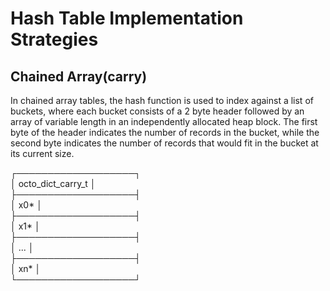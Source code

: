 Hash Table Implementation Strategies
====================================

Chained Array(carry)
--------------------
In chained array tables, the hash function is used to index against a list of buckets, where each bucket consists of a 2 byte header followed by an array of variable length in an independently allocated heap block. The first byte of the header indicates the number of records in the bucket, while the second byte indicates the number of records that would fit in the bucket at its current size.

┌───────────────────┐   
│ octo_dict_carry_t │   
├───────────────────┤   
│        x0*        │   
├───────────────────┤   
│        x1*        │   
├───────────────────┤   
│        ...        │   
├───────────────────┤   
│        xn*        │   
└───────────────────┘   
